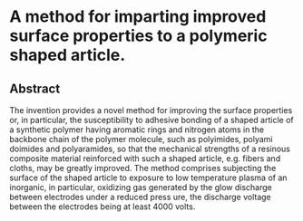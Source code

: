# A method for imparting improved surface properties to a polymeric shaped article.

## Abstract
The invention provides a novel method for improving the surface properties or, in particular, the susceptibility to adhesive bonding of a shaped article of a synthetic polymer having aromatic rings and nitrogen atoms in the backbone chain of the polymer molecule, such as polyimides, polyami doimides and polyaramides, so that the mechanical strengths of a resinous composite material reinforced with such a shaped article, e.g. fibers and cloths, may be greatly improved. The method comprises subjecting the surface of the shaped article to exposure to low temperature plasma of an inorganic, in particular, oxidizing gas generated by the glow discharge between electrodes under a reduced press ure, the discharge voltage between the electrodes being at least 4000 volts.